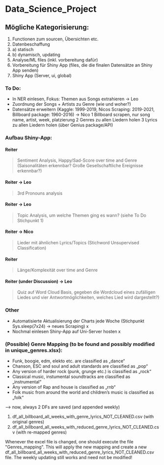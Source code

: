 # Data_Science_Project

## Mögliche Kategorisierung:


1) Functionen zum sourcen, Übersichten etc.
2) Datenbeschaffung
2) a) statisch 
2) b) dynamisch, updating
3) Analyse/ML files (inkl. vorbereitung dafür)
4) Vorbereitung für Shiny App (files, die die finalen Datensätze an Shiny App senden)
5) Shiny App (Server, ui, global)


### To Do:
- In NER einlesen, Fokus: Themen aus Songs extrahieren      -> Leo
- Zuordnung der Songs + Artists zu Genre (wie und woher?)
- Datensätze erweitern (Kaggle: 1999-2019, Nicos Scraping: 2019-2021, Billboard package: 1960-2016)   -> Nico
1 Billboard scrapen, nur song name, artist, week, platzierung
2 Genres zu allen Liedern holen
3 Lyrics zu allen Liedern holen (über Genius package/API)


### Aufbau Shiny-App:

#### Reiter
> Sentiment Analysis, Happy/Sad-Score over time and Genre (Saisonalitäten erkennbar? Große Gesellschaftliche Ereignisse erkennbar?)

#### Reiter   -> Leo
> 3rd Pronouns analysis

#### Reiter   -> Leo 
> Topic Analysis, um welche Themen ging es wann? (siehe To Do Stichpunkt 1)

#### Reiter   -> Nico
> Lieder mit ähnlichen Lyrics/Topics (Stichword Unsupervised Classification)

#### Reiter 
> Länge/Komplexität over time and Genre

#### Reiter (under Discussion)    -> Leo
> Quiz auf Word Cloud Basis, gegeben die Wordcloud eines zufälligen Liedes und vier Antwortmöglichkeiten, welches Lied wird dargestellt?)




### Other

- Automatisierte Aktualisierung der Charts jede Woche (Stichpunkt Sys.sleep(7x24) -> neues Scraping) x
- Nochmal einlesen Shiny-App auf Uni-Server hosten x



### (Possible) Genre Mapping (to be found and possibly modified in unique_genres.xlsx):

-	Funk, boogie, edm, elekto etc. are classified as „dance“
-	Chanson, ESC and soul and adult standards are classified as „pop“
-	Any version of harder rock (punk, grunge etc.) is classified as „rock“
-	Classical music, instumental soundtracks are classified as  „instrumental“
-	Any version of Rap and house is classified as „rnb“
-	Folk music from around the world and children’s music is classified as „folk“

--> now, always 2 DFs are saved (and appended weekly)
1) df_all_billboard_all_weeks_with_genre_lyrics_NOT_CLEANED.csv (with original genres)
2) df_all_billboard_all_weeks_with_reduced_genre_lyrics_NOT_CLEANED.csv (with re-mapped genres)

Whenever the excel file is changed, one should execute the file "Genres_mapping". This will apply the new mapping and create a new 
df_all_billboard_all_weeks_with_reduced_genre_lyrics_NOT_CLEANED.csv file. The weekly updating still works and need not be modified!

